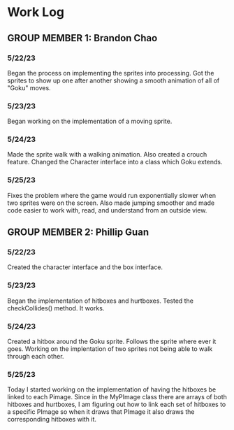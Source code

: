 # Work Log

## GROUP MEMBER 1: Brandon Chao

### 5/22/23

Began the process on implementing the sprites into processing. Got the sprites to show up one after another showing a smooth animation of all of "Goku" moves.

### 5/23/23

Began working on the implementation of a moving sprite.

### 5/24/23

Made the sprite walk with a walking animation. Also created a crouch feature. Changed the Character interface into a class which Goku extends.

### 5/25/23

Fixes the problem where the game would run exponentially slower when two sprites were on the screen. Also made jumping smoother and made code easier to work with, read,
and understand from an outside view.

## GROUP MEMBER 2: Phillip Guan

### 5/22/23

Created the character interface and the box interface.

### 5/23/23

Began the implementation of hitboxes and hurtboxes. Tested the checkCollides() method. It works.

### 5/24/23

Created a hitbox around the Goku sprite. Follows the sprite where ever it goes. Working on the implentation of two sprites not being able to walk through each other.

### 5/25/23

Today I started working on the implementation of having the hitboxes be linked to each Pimage. Since in the MyPImage class there are arrays of both hitboxes and
hurtboxes, I am figuring out how to link each set of hitboxes to a specific PImage so when it draws that PImage it also draws the corresponding hitboxes with it.

